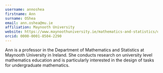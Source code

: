 ```yaml
---
username: annoshea
firstname: Ann
surname: OShea
email: ann.oshea@mu.ie
affiliation: Maynooth University
website: https://www.maynoothuniversity.ie/mathematics-and-statistics/our-people/ann-oshea
orcid: 0000-0001-8504-2290
---
```

Ann is a professor in the Department of Mathematics and Statistics at Maynooth University in Ireland. She conducts research on university level mathematics education and is particularly interested in the design of tasks for undergraduate mathematics.
